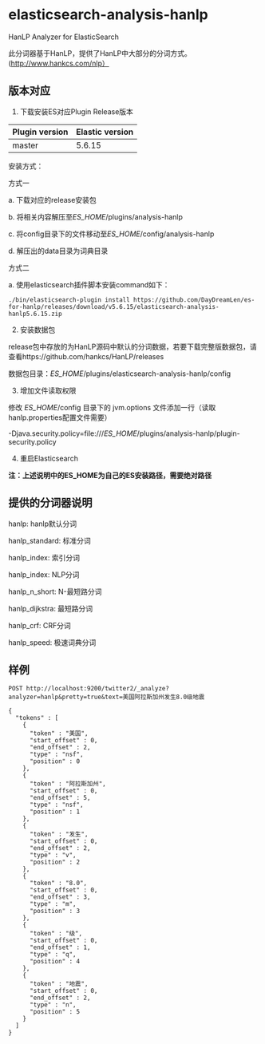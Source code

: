 # elasticsearch-analysis-hanlp
HanLP Analyzer for ElasticSearch

此分词器基于HanLP，提供了HanLP中大部分的分词方式。(http://www.hankcs.com/nlp）

## 版本对应

1. 下载安装ES对应Plugin Release版本


| Plugin version | Elastic version |
| --- | --- |
| master | 5.6.15 |

安装方式：

方式一

   a. 下载对应的release安装包
   
   b. 将相关内容解压至*ES_HOME*/plugins/analysis-hanlp
   
   c. 将config目录下的文件移动至*ES_HOME*/config/analysis-hanlp
   
   d. 解压出的data目录为词典目录
   
方式二

   a. 使用elasticsearch插件脚本安装command如下：
   
   `./bin/elasticsearch-plugin install https://github.com/DayDreamLen/es-for-hanlp/releases/download/v5.6.15/elasticsearch-analysis-hanlp5.6.15.zip`

2. 安装数据包

release包中存放的为HanLP源码中默认的分词数据，若要下载完整版数据包，请查看https://github.com/hankcs/HanLP/releases

数据包目录：*ES_HOME*/plugins/elasticsearch-analysis-hanlp/config

3. 增加文件读取权限

修改 *ES_HOME*/config 目录下的 jvm.options 文件添加一行（读取hanlp.properties配置文件需要）

-Djava.security.policy=file:///*ES_HOME*/plugins/analysis-hanlp/plugin-security.policy


4. 重启Elasticsearch

**注：上述说明中的ES_HOME为自己的ES安装路径，需要绝对路径**

## 提供的分词器说明

hanlp: hanlp默认分词

hanlp_standard: 标准分词

hanlp_index: 索引分词

hanlp_index: NLP分词

hanlp_n_short: N-最短路分词

hanlp_dijkstra: 最短路分词

hanlp_crf: CRF分词

hanlp_speed: 极速词典分词

## 样例

```
POST http://localhost:9200/twitter2/_analyze?analyzer=hanlp&pretty=true&text=美国阿拉斯加州发生8.0级地震
```

```
{
  "tokens" : [
    {
      "token" : "美国",
      "start_offset" : 0,
      "end_offset" : 2,
      "type" : "nsf",
      "position" : 0
    },
    {
      "token" : "阿拉斯加州",
      "start_offset" : 0,
      "end_offset" : 5,
      "type" : "nsf",
      "position" : 1
    },
    {
      "token" : "发生",
      "start_offset" : 0,
      "end_offset" : 2,
      "type" : "v",
      "position" : 2
    },
    {
      "token" : "8.0",
      "start_offset" : 0,
      "end_offset" : 3,
      "type" : "m",
      "position" : 3
    },
    {
      "token" : "级",
      "start_offset" : 0,
      "end_offset" : 1,
      "type" : "q",
      "position" : 4
    },
    {
      "token" : "地震",
      "start_offset" : 0,
      "end_offset" : 2,
      "type" : "n",
      "position" : 5
    }
  ]
}
```

